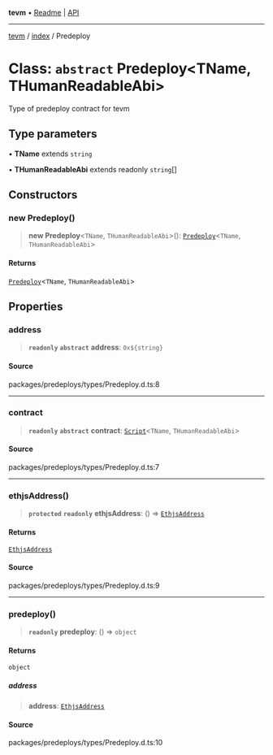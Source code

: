 **tevm** • [Readme](../../README.md) \| [API](../../modules.md)

***

[tevm](../../README.md) / [index](../README.md) / Predeploy

# Class: `abstract` Predeploy\<TName, THumanReadableAbi\>

Type of predeploy contract for tevm

## Type parameters

• **TName** extends `string`

• **THumanReadableAbi** extends readonly `string`[]

## Constructors

### new Predeploy()

> **new Predeploy**\<`TName`, `THumanReadableAbi`\>(): [`Predeploy`](Predeploy.md)\<`TName`, `THumanReadableAbi`\>

#### Returns

[`Predeploy`](Predeploy.md)\<`TName`, `THumanReadableAbi`\>

## Properties

### address

> **`readonly`** **`abstract`** **address**: ```0x${string}```

#### Source

packages/predeploys/types/Predeploy.d.ts:8

***

### contract

> **`readonly`** **`abstract`** **contract**: [`Script`](../type-aliases/Script.md)\<`TName`, `THumanReadableAbi`\>

#### Source

packages/predeploys/types/Predeploy.d.ts:7

***

### ethjsAddress()

> **`protected`** **`readonly`** **ethjsAddress**: () => [`EthjsAddress`](../../utils/classes/EthjsAddress.md)

#### Returns

[`EthjsAddress`](../../utils/classes/EthjsAddress.md)

#### Source

packages/predeploys/types/Predeploy.d.ts:9

***

### predeploy()

> **`readonly`** **predeploy**: () => `object`

#### Returns

`object`

##### address

> **address**: [`EthjsAddress`](../../utils/classes/EthjsAddress.md)

#### Source

packages/predeploys/types/Predeploy.d.ts:10
